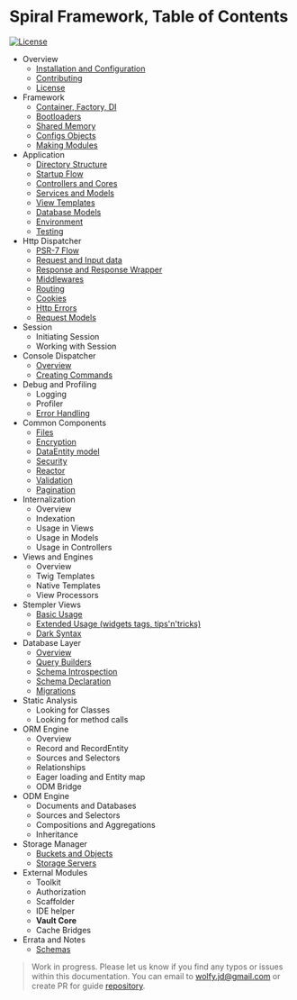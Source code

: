 # Spiral Framework, Table of Contents
[![License](https://poser.pugx.org/spiral/framework/license)](https://packagist.org/packages/spiral/framework) 

* Overview
	* [Installation and Configuration](installation.md)
	* [Contributing](contributing.md)
	* [License](license.md)  	
* Framework
   * [Container, Factory, DI](framework/container.md)
   * [Bootloaders](framework/bootloaders.md)
   * [Shared Memory](framework/memory.md)
   * [Configs Objects](framework/configs.md)
   * [Making Modules](framework/modules.md)
* Application
	* [Directory Structure](application/directories.md) 
	* [Startup Flow](application/startup.md)
	* [Controllers and Cores](application/cores.md)
	* [Services and Models](application/models.md)
	* [View Templates](application/views.md)
	* [Database Models](application/database.md)
	* [Environment](application/environment.md)
	* [Testing](application/testing.md)
* Http Dispatcher
	* [PSR-7 Flow](http/flow.md)
	* [Request and Input data](http/input.md)
	* [Response and Response Wrapper](http/response.md)
	* [Middlewares](http/middlewares.md)
	* [Routing](http/routing.md)
	* [Cookies](http/cookies.md)
	* [Http Errors](http/errors.md)
	* [Request Models](http/models.md)
* Session
	* Initiating Session
	* Working with Session
* Console Dispatcher
   	* [Overview](console/commands.md)
   	* [Creating Commands](console/scaffolding.md)
* Debug and Profiling
	* Logging
 	* Profiler
	* [Error Handling](application/errors.md)
* Common Components
   	* [Files](components/files.md)
   	* [Encryption](components/encrypter.md)
   	* [DataEntity model](components/data-entity.md)
   	* [Security](components/security.md)
   	* [Reactor](components/reactor.md)
   	* [Validation](components/validation.md)
   	* [Pagination](components/pagination.md)
* Internalization
   	* Overview
   	* Indexation
   	* Usage in Views
   	* Usage in Models
   	* Usage in Controllers
* Views and Engines
	* Overview
	* Twig Templates
	* Native Templates
	* View Processors
* Stempler Views
	* [Basic Usage](stempler/basics.md)
 	* [Extended Usage (widgets tags, tips'n'tricks)](stempler/expert.md)
   	* [Dark Syntax](stempler/dark.md)
* Database Layer
	* [Overview](database/overview.md)
	* [Query Builders](database/buidlers.md)
	* [Schema Introspection](database/introspection.md)
	* [Schema Declaration](database/declaration.md)
	* [Migrations](database/migrations.md)
* Static Analysis
	* Looking for Classes
	* Looking for method calls 
* ORM Engine
	* Overview 
	* Record and RecordEntity
	* Sources and Selectors
	* Relationships 
	* Eager loading and Entity map
	* ODM Bridge 	
* ODM Engine
	* Documents and Databases
	* Sources and Selectors
	* Compositions and Aggregations
	* Inheritance
* Storage Manager
  	* [Buckets and Objects](storage/overview.md)
   	* [Storage Servers](storage/servers.md)
* External Modules
	* Toolkit
	* Authorization
	* Scaffolder
	* IDE helper
	* **Vault Core**
	* Cache Bridges
* Errata and Notes
	* [Schemas](extras/schemas.md)

> Work in progress. Please let us know if you find any typos or issues within this documentation. You can email to [wolfy.jd@gmail.com](mailto:wolfy.jd@gmail.com) or create PR for guide [repository](https://github.com/spiral/guide).